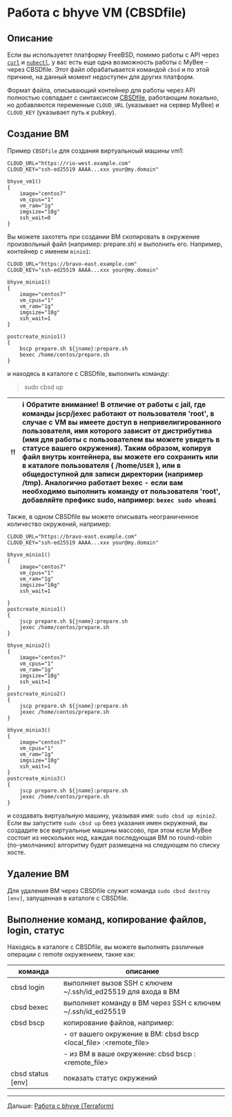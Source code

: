 # Работа с bhyve VM (CBSDfile)

## Описание

Если вы используетет платформу FreeBSD, помимо работы с API через [`curl`](bhyve_curl.md) и [`nubectl`](bhyve_nubectl.md), у вас есть еще одна возможность работы с MyBee - через CBSDfile. Этот файл обрабатывается командой `cbsd` и по этой причине,
на данный момент недоступен для других платформ.

Формат файла, описывающий контейнер для работы через API полностью совпадает с синтаксисом <a target="_blank" href="https://www.bsdstore.ru/en/cbsdfile.html">CBSDfile</a>, работающим локально, но добавляются переменные
`CLOUD_URL` (указывает на сервер MyBee) и `CLOUD_KEY` (указывает путь к pubkey).

## Создание ВМ

Пример `CBSDfile` для создания виртуальноый машины vm1:

```
CLOUD_URL="https://rio-west.example.com"
CLOUD_KEY="ssh-ed25519 AAAA...xxx your@my.domain"

bhyve_vm1()
{
	image="centos7"
	vm_cpus="1"
	vm_ram="1g"
	imgsize="10g"
	ssh_wait=0
}
```

Вы можете захотеть при создании ВМ скопировать в окружение произвольный файл (например: prepare.sh) и выполнить его. Например, контейнер с именем `minio1`:
```
CLOUD_URL="https://bravo-east.example.com"
CLOUD_KEY="ssh-ed25519 AAAA...xxx your@my.domain"

bhyve_minio1()
{
	image="centos7"
	vm_cpus="1"
	vm_ram="1g"
	imgsize="10g"
	ssh_wait=1
}

postcreate_minio1()
{
	bscp prepare.sh ${jname}:prepare.sh
	bexec /home/centos/prepare.sh
}
```

и находясь в каталоге с CBSDfile, выполнить команду:
> sudo cbsd up

:bangbang: | :information_source: Обратите внимание! В отличие от работы с jail, где команды jscp/jexec работают от пользователя 'root', в случае с VM вы имеете доступ в непривелигированного пользователя, имя которого зависит от дистрибутива (имя для работы с пользователем вы можете увидеть в статусе вашего окружения). Таким образом, копируя файл внутрь контейнера, вы можете его сохранить или в каталоге пользователя ( /home/`USER` ), или в общедоступной для записи директории (например /tmp). Аналогично работает bexec - если вам необходимо выполнить команду от пользователя 'root', добавляйте префикс sudo, например: `bexec sudo whoami`
:---: | :---

Также, в одном CBSDfile вы можете описывать неограниченное количество окружений, например:
```
CLOUD_URL="https://bravo-east.example.com"
CLOUD_KEY="ssh-ed25519 AAAA...xxx your@my.domain"

bhyve_minio1()
{
	image="centos7"
	vm_cpus="1"
	vm_ram="1g"
	imgsize="10g"
	ssh_wait=1

}
postcreate_minio1()
{
	jscp prepare.sh ${jname}:prepare.sh
	jexec /home/centos/prepare.sh
}

bhyve_minio2()
{
	image="centos7"
	vm_cpus="1"
	vm_ram="1g"
	imgsize="10g"
	ssh_wait=1
}
postcreate_minio2()
{
	jscp prepare.sh ${jname}:prepare.sh
	jexec /home/centos/prepare.sh
}

bhyve_minio3()
{
	image="centos7"
	vm_cpus="1"
	vm_ram="1g"
	imgsize="10g"
	ssh_wait=1
}
postcreate_minio3()
{
	jscp prepare.sh ${jname}:prepare.sh
	jexec /home/centos/prepare.sh
}
```

и создавать виртуальную машину, указывая имя: `sudo cbsd up minio2`. Если вы запустите `sudo cbsd up` беез указания имен окружений, вы создадите все виртуальные машины массово, при этом если MyBee состоит из нескольких нод, каждая последующая ВМ по round-robin (по-умолчанию) алгоритму будет размещена на следующем по списку хосте.

## Удаление ВМ

Для удаления ВМ через CBSDfile служит команда `sudo cbsd destroy [env]`, запущенная в каталоге с CBSDfile.

## Выполнение команд, копирование файлов, login, статус

Находясь в каталоге с CBSDfile, вы можете выполнять различные операции с remote окружением, такие как:

|      команда      |  описание                                                                 |
| ----------------- | ------------------------------------------------------------------------- |
| cbsd login        | выполняет вызов SSH с ключем ~/.ssh/id_ed25519 для входа в ВМ             |
| cbsd bexec <cmd>  | выполняет команду <cmd> в ВМ через SSH с ключем ~/.ssh/id_ed25519         |
| cbsd bscp         | копирование файлов, например:                                             |
|                   |  - от вашего окружение в ВМ: cbsd bscp <local_file> <env>:<remote_file>   |
|                   |  - из ВМ в ваше окружение: cbsd bscp <env>:<remote_file> <local-file>     |
| cbsd status [env] | показать статус окружений                                                 |

---

Дальше: [Работа с bhyve (Terraform)](bhyve_terraform.md)

